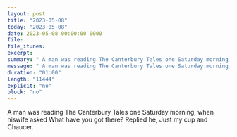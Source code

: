 ```yaml
---
layout: post
title: "2023-05-08"
today: "2023-05-08"
date: 2023-05-08 00:00:00 0000
file:
file_itunes:
excerpt:
summary: " A man was reading The Canterbury Tales one Saturday morning, when hiswife asked What have you got there? Replied he, Just my cup and Chaucer. "
message: " A man was reading The Canterbury Tales one Saturday morning, when hiswife asked What have you got there? Replied he, Just my cup and Chaucer. "
duration: "01:00"
length: "11444"
explicit: "no"
block: "no"
---
```

 A man was reading The Canterbury Tales one Saturday morning, when hiswife asked What have you got there? Replied he, Just my cup and Chaucer. 

